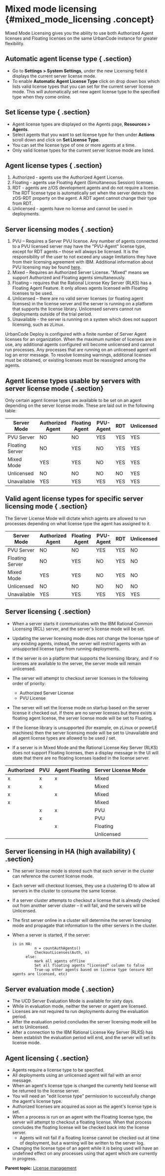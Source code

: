 # Mixed mode licensing {#mixed_mode_licensing .concept}

Mixed Mode Licensing gives you the ability to use both Authorized Agent licenses and Floating licenses on the same UrbanCode instance for greater flexibility.

## Automatic agent license type { .section}

-   Go to **Settings \> System Settings**, under the new Licensing field it displays the current server license mode.
-   To enable **Automatic Agent License Type** click on drop down box which lists valid license types that you can set for the current server license mode. This will automatically set new agent license type to the specified type when they come online.

## Set license type { .section}

-   Agent license types are displayed on the Agents page, **Resources \> Agents**.
-   Select agents that you want to set license type for then under **Actions** scroll down and click on **Set License Type**.
-   You can set the license type of one or more agents at a time.
-   Only valid license types for the current server license mode are listed.

## Agent license types { .section}

1.  Authorized - agents use the Authorized Agent License.
2.  Floating - agents use Floating Agent \(Simultaneous Session\) licenses.
3.  RDT - agents are z/OS development agents and do not require a license. The RDT license type is automatically set when the server detects the zOS-RDT property on the agent. A RDT agent cannot change their type from RDT.
4.  Unlicensed - agents have no license and cannot be used in deployments.

## Server licensing modes { .section}

1.  PVU – Requires a Server PVU license. Any number of agents connected to a PVU licensed server may have the "PVU-Agent" license type, except for RDT agents – those will always be licensed. It is the responsibility of the user to not exceed any usage limitations they have from their licensing agreement with IBM. Additional information about PVU licensing may be found [here](https://www-03.ibm.com/software/sla/sladb.nsf/lilookup/627F88E77EC9516E8525829E0072B8AE?OpenDocument#ibm-top).
2.  Mixed – Requires an Authorized Server License. "Mixed" means we support Authorized and Floating agents simultaneously.
3.  Floating – requires that the Rational License Key Server \(RLKS\) has a Floating Agent Feature. It only allows agents licensed with Floating licenses to be used.
4.  Unlicensed – there are no valid server licenses \(or floating agent licenses\) in the license server and the server is running on a platform that supports the license library. Unlicensed servers cannot run deployments outside of the trial period.
5.  Unavailable - the server is running on a system which does not support licensing, such as zLinux.

UrbanCode Deploy is configured with a finite number of Server Agent licenses for an organization. When the maximum number of licenses are in use, any additional agents configured will become unlicensed and cannot run processes. Any processes that are running on an unlicensed agent will log an error message. To resolve licensing warnings, additional licenses must be obtained, or existing licenses must be reassigned among the agents.

## Agent license types usable by servers with server license mode { .section}

Only certain agent license types are available to be set on an agent depending on the server license mode. These are laid out in the following table:

|Server Mode|Authorized Agent|Floating Agent|PVU-Agent|RDT|Unlicensed|
|-----------|----------------|--------------|---------|---|----------|
|PVU Server|NO|NO|YES|YES|YES|
|Floating Server|NO|YES|NO|YES|YES|
|Mixed Mode|YES|YES|NO|YES|YES|
|Unlicensed|NO|NO|NO|NO|YES|
|Unavailable|YES|YES|YES|YES|YES|

## Valid agent license types for specific server licensing mode { .section}

The Server License Mode will dictate which agents are allowed to run processes depending on what license type the agent has assigned to it.

|Server Mode|Authorized Agent|Floating Agent|PVU-Agent|RDT|Unlicensed|
|-----------|----------------|--------------|---------|---|----------|
|PVU Server|NO|NO|YES|YES|NO|
|Floating Server|NO|YES|NO|YES|NO|
|Mixed Mode|YES|YES|NO|YES|NO|
|Unlicensed|NO|NO|NO|NO|NO|
|Unavailable|YES|YES|YES|YES|YES|

## Server licensing { .section}

-   When a server starts it communicates with the IBM Rational Common Licensing \(RCL\) server, and the server's license mode will be set.
-   Updating the server licensing mode does not change the license type of any existing agents, instead, the server will restrict agents with an unsupported license type from running deployments.
-   If the server is on a platform that supports the licensing library, and if no licenses are available to the server, the server mode will remain unlicensed.
-   The server will attempt to checkout server licenses in the following order of priority:
    -   Authorized Server License
    -   PVU License

-   The server will set the license mode on startup based on the server license it checked out. If there are no server licenses but there exists a floating agent license, the server license mode will be set to Floating.
-   If the license library is unsupported \(for example, on zLinux or powerLE machines\) then the server licensing mode will be set to Unavailable and all agent license types are allowed to be used / set.
-   If a server is in Mixed Mode and the Rational License Key Server \(RLKS\) does not support Floating licenses, then a display message in the UI will state that there are no floating licenses loaded in the license server.

|Authorized|PVU|Agent Floating|Server License Mode|
|----------|---|--------------|-------------------|
|x|x|x|Mixed|
|x|x| |Mixed|
|x| |x|Mixed|
|x| | |Mixed|
| |x|x|PVU|
| |x| |PVU|
| | |x|Floating|
| | | |Unlicensed|

## Server licensing in HA \(high availability\) { .section}

-   The server license mode is stored such that each server in the cluster can reference the current license mode.
-   Each server will checkout licenses, they use a clustering ID to allow all servers in the cluster to consume the same license.
-   If a server cluster attempts to checkout a license that is already checked out from another server cluster – it will fail, and the servers will be Unlicensed.
-   The first server online in a cluster will determine the server licensing mode and propagate that information to the other servers in the cluster.
-   When a server is started, if the server:

    ```
    is in HA:
              n = countAuthAgents() 
              CheckoutLicenses(Auth, n) 
          else:
              mark all agents offline 
              Set all floating agents “licensed” column to false 
              True-up other agents based on license type (ensure RDT agents are licensed, etc) 
    ```


## Server evaluation mode { .section}

-   The UCD Server Evaluation Mode is available for sixty days.
-   While in evaluation mode, neither the server or agent are licensed.
-   Licenses are not required to run deployments during the evaluation period.
-   After the evaluation period concludes the server licensing mode will be set to Unlicensed.
-   After a connection to the IBM Rational License Key Server \(RLKS\) has been establish the evaluation period will end, and the server will set its license mode.

## Agent licensing { .section}

-   Agents require a license type to be specified.
-   All deployments using an unlicensed agent will fail with an error message.
-   When an agent's license type is changed the currently held license will be returned to the license server.
-   You will need an "edit license type" permission to successfully change the agent's license type.
-   Authorized licenses are acquired as soon as the agent's license type is set.
-   When a process is run on an agent with the Floating license type, the server will attempt to checkout a floating license. When that process concludes the floating license will be checked back into the license server.
    -   Agents will not fail if a floating license cannot be checked out at time of deployment, but a warning will be written to the server log.
-   Changing the license type of an agent while it is being used will have an undefined effect on any processes using that agent which are currently in progress.

**Parent topic:** [License management](../topics/licenseManage.md)

